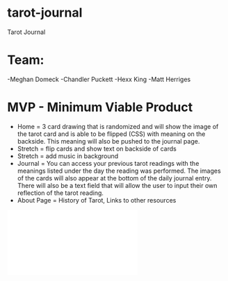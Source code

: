 # tarot-journal
Tarot Journal
# Team:
-Meghan Domeck
-Chandler Puckett
-Hexx King
-Matt Herriges

# MVP - Minimum Viable Product

- Home = 3 card drawing that is randomized and will show the image of the tarot card and is able to be flipped (CSS) with meaning on the backside. This meaning will also be pushed to the journal page. 
- Stretch = flip cards and show text on backside of cards
- Stretch = add music in background
- Journal = You can access your previous tarot readings with the meanings listed under the day the reading was performed. The images of the cards will also appear at the bottom of the daily journal entry. There will also be a text field that will allow the user to input their own reflection of the tarot reading. 
- About Page = History of Tarot, Links to other resources 

![domain-model](img/Tarot-Journal-Domain-Model.pdf)

